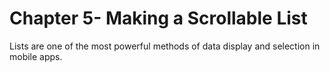 # Chapter 5- Making a Scrollable List<br/>
Lists are one of the most powerful methods of data display and selection in mobile apps.
